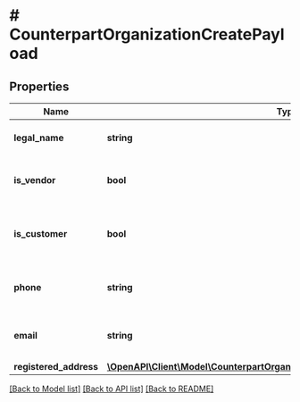 # # CounterpartOrganizationCreatePayload

## Properties

Name | Type | Description | Notes
------------ | ------------- | ------------- | -------------
**legal_name** | **string** | The legal name of the organization. |
**is_vendor** | **bool** | Indicates if the counterpart is a vendor. |
**is_customer** | **bool** | Indicates if the counterpart is a customer. |
**phone** | **string** | The phone number of the organization | [optional]
**email** | **string** | The email address of the organization | [optional]
**registered_address** | [**\OpenAPI\Client\Model\CounterpartOrganizationCreatePayloadRegisteredAddress**](CounterpartOrganizationCreatePayloadRegisteredAddress.md) |  |

[[Back to Model list]](../../README.md#models) [[Back to API list]](../../README.md#endpoints) [[Back to README]](../../README.md)
